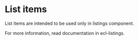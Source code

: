 # List items

List items are intended to be used only in listings component.  

For more information, read documentation in ecl-listings.
